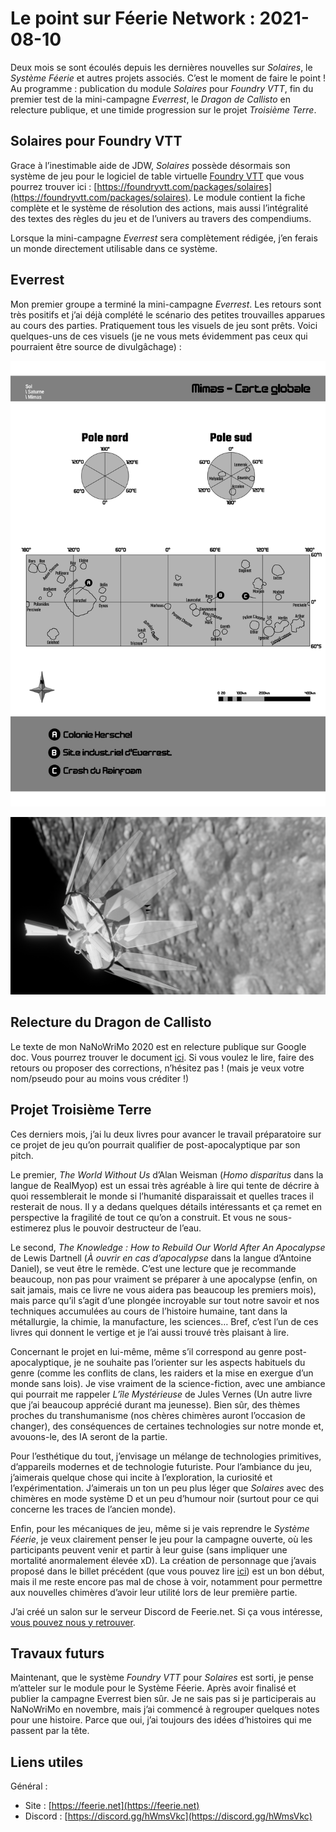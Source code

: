# Le point sur Féerie Network : 2021-08-10

Deux mois se sont écoulés depuis les dernières nouvelles sur *Solaires*, le *Système Féerie* et autres projets associés. C’est le moment de faire le point ! Au programme : publication du module *Solaires* pour *Foundry VTT*, fin du premier test de la mini-campagne *Everrest*, le *Dragon de Callisto* en relecture publique, et une timide progression sur le projet *Troisième Terre*.

## Solaires pour Foundry VTT

Grace à l’inestimable aide de JDW, *Solaires* possède désormais son système de jeu pour le logiciel de table virtuelle [Foundry VTT](https://foundryvtt.com/) que vous pourrez trouver ici : [https://foundryvtt.com/packages/solaires](https://foundryvtt.com/packages/solaires). Le module contient la fiche complète et le système de résolution des actions, mais aussi l’intégralité des textes des règles du jeu et de l’univers au travers des compendiums.

Lorsque la mini-campagne *Everrest* sera complètement rédigée, j’en ferais un monde directement utilisable dans ce système.

## Everrest

Mon premier groupe a terminé la mini-campagne *Everrest*. Les retours sont très positifs et j’ai déjà complété le scénario des petites trouvailles apparues au cours des parties. Pratiquement tous les visuels de jeu sont prêts. Voici quelques-uns de ces visuels (je ne vous mets évidemment pas ceux qui pourraient être source de divulgâchage) :

![Carte de Mimas](illustrations/carte_mimas.png)

![Station Lancaster](illustrations/rendu_lancaster.png)

## Relecture du Dragon de Callisto

Le texte de mon NaNoWriMo 2020 est en relecture publique sur Google doc. Vous pourrez trouver le document [ici](https://docs.google.com/document/d/18X64QDd9Icjc26miygT57hJyfbL42jEJUx_w4Cn6QMU/edit?usp=sharing). Si vous voulez le lire, faire des retours ou proposer des corrections, n’hésitez pas ! (mais je veux votre nom/pseudo pour au moins vous créditer !)

## Projet Troisième Terre

Ces derniers mois, j’ai lu deux livres pour avancer le travail préparatoire sur ce projet de jeu qu’on pourrait qualifier de post-apocalyptique par son pitch.

Le premier, *The World Without Us* d’Alan Weisman (*Homo disparitus* dans la langue de RealMyop) est un essai très agréable à lire qui tente de décrire à quoi ressemblerait le monde si l’humanité disparaissait et quelles traces il resterait de nous. Il y a dedans quelques détails intéressants et ça remet en perspective la fragilité de tout ce qu’on a construit. Et vous ne sous-estimerez plus le pouvoir destructeur de l’eau.

Le second, *The Knowledge : How to Rebuild Our World After An Apocalypse* de Lewis Dartnell (*À ouvrir en cas d’apocalypse* dans la langue d’Antoine Daniel), se veut être le remède. C’est une lecture que je recommande beaucoup, non pas pour vraiment se préparer à une apocalypse (enfin, on sait jamais, mais ce livre ne vous aidera pas beaucoup les premiers mois), mais parce qu’il s’agit d’une plongée incroyable sur tout notre savoir et nos techniques accumulées au cours de l’histoire humaine, tant dans la métallurgie, la chimie, la manufacture, les sciences… Bref, c’est l’un de ces livres qui donnent le vertige et je l’ai aussi trouvé très plaisant à lire.

Concernant le projet en lui-même, même s’il correspond au genre post-apocalyptique, je ne souhaite pas l’orienter sur les aspects habituels du genre (comme les conflits de clans, les raiders et la mise en exergue d’un monde sans lois). Je vise vraiment de la science-fiction, avec une ambiance qui pourrait me rappeler *L’île Mystérieuse* de Jules Vernes (Un autre livre que j’ai beaucoup apprécié durant ma jeunesse). Bien sûr, des thèmes proches du transhumanisme (nos chères chimères auront l’occasion de changer), des conséquences de certaines technologies sur notre monde et, avouons-le, des IA seront de la partie.

Pour l’esthétique du tout, j’envisage un mélange de technologies primitives, d’appareils modernes et de technologie futuriste. Pour l’ambiance du jeu, j’aimerais quelque chose qui incite à l’exploration, la curiosité et l’expérimentation. J’aimerais un ton un peu plus léger que *Solaires* avec des chimères en mode système D et un peu d’humour noir (surtout pour ce qui concerne les traces de l’ancien monde).

Enfin, pour les mécaniques de jeu, même si je vais reprendre le *Système Féerie*, je veux clairement penser le jeu pour la campagne ouverte, où les participants peuvent venir et partir à leur guise (sans impliquer une mortalité anormalement élevée xD). La création de personnage que j’avais proposé dans le billet précédent (que vous pouvez lire [ici](https://github.com/Greewi/ProjectThirdEarth/blob/main/R%C3%A8gles/Les%20personnages.md)) est un bon début, mais il me reste encore pas mal de chose à voir, notamment pour permettre aux nouvelles chimères d’avoir leur utilité lors de leur première partie.

J’ai créé un salon sur le serveur Discord de Feerie.net. Si ça vous intéresse, [vous pouvez nous y retrouver](https://discord.gg/KyPTyesEak).

## Travaux futurs

Maintenant, que le système *Foundry VTT* pour *Solaires* est sorti, je pense m’atteler sur le module pour le Système Féerie. Après avoir finalisé et publier la campagne Everrest bien sûr. Je ne sais pas si je participerais au NaNoWriMo en novembre, mais j’ai commencé à regrouper quelques notes pour une histoire. Parce que oui, j’ai toujours des idées d’histoires qui me passent par la tête.

## Liens utiles

Général :
* Site : [https://feerie.net](https://feerie.net)
* Discord : [https://discord.gg/hWmsVkc](https://discord.gg/hWmsVkc)
